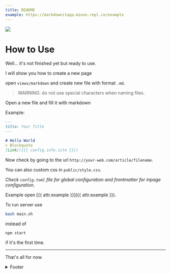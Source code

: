 ```yaml
---
title: README
example: https://markdownitapp.mioun.repl.co/example
---
```


<a href="https://repl.it/github/syrup/markdownitapp"><img src="https://img.shields.io/badge/Repl.it-FORK-brightgreen" /></a>

# How to Use
Well... it's not finished yet but ready to use.

I will show you how to create a new page

open `views/markdown`
and create new file with format `.md`.
> WARNING: do not use special characters when naming files.

Open a new file and fill it with markdown

Example:
```md
---
title: Your Title
---

# Hello World
> Blockquote
[Link]({{{ config.info.site }}})
```

Now check by going to the url `http://your-web.com/article/filename`.

You can also custom css in `public/style.css`.

*Check `config.toml` file for global configuration*
*and frontmatter for inpage configuration.*

Example open [{{ attr.example }}]({{ attr.example }}).

To run server use
```bash 
bash main.sh
```

instead of 

```bash
npm start
```

if it's the first time.

---

That's all for now.

<details>
  <summary>Footer</summary>
  <div class="content">
    
> TODO:
>  1. [x] Create a routing system
>  2. [ ] Reach 10★ on Github


<a href="https://github.com/Syrup/ markdownitapp">Github</a>


> CREDITS:
> 1. [markdown-it](https://github.com/markdown-it/markdown-it)
> 2. [markdown-it-task-lists](https://github.com/revin/markdown-it-task-lists)
> 3. [highlight.js](https://github.com/highlightjs/highlight.js/)
> 4. [front-matter](https://github.com/jxson/front-matter)
> 5. [mustache](https://github.com/janl/mustache.js)
  </div>
</details>
